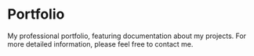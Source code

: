 # Portfolio
My professional portfolio, featuring documentation about my projects. For more detailed information, please feel free to contact me.
